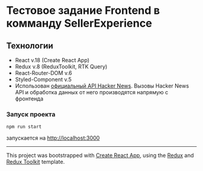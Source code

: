# Тестовое задание Frontend в комманду SellerExperience 

## Технологии

 - React v.18 (Create React App)
 - Redux v.8 (ReduxToolkit, RTK Query)
 - React-Router-DOM v.6
 - Styled-Component  v.5
 - Использован [официальный API Hacker News](https://github.com/HackerNews/API). Вызовы Hacker News API и обработка данных от него производятся напрямую с фронтенда

### Запуск проекта

<code>npm run start</code>

запускается на [http://localhost:3000](http://localhost:3000)

 ---
 
This project was bootstrapped with [Create React App](https://github.com/facebook/create-react-app), using the [Redux](https://redux.js.org/) and [Redux Toolkit](https://redux-toolkit.js.org/) template.